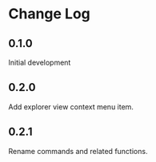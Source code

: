 # Change Log

## 0.1.0

Initial development

## 0.2.0

Add explorer view context menu item.

## 0.2.1

Rename commands and related functions.
